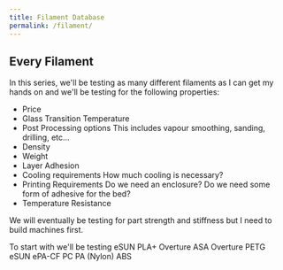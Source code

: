 ```yaml
---
title: Filament Database
permalink: /filament/
---
```


## Every Filament

In this series, we'll be testing as many different filaments as I can get my hands on and we'll be testing for the following properties:
* Price
* Glass Transition Temperature
* Post Processing options
   This includes vapour smoothing, sanding, drilling, etc...
* Density
* Weight
* Layer Adhesion
* Cooling requirements
   How much cooling is necessary?
* Printing Requirements
   Do we need an enclosure? Do we need some form of adhesive for the bed?
* Temperature Resistance

We will eventually be testing for part strength and stiffness but I need to build machines first.

To start with we'll be testing
    eSUN PLA+
    Overture ASA
    Overture PETG 
    eSUN ePA-CF
    PC
    PA (Nylon)
    ABS